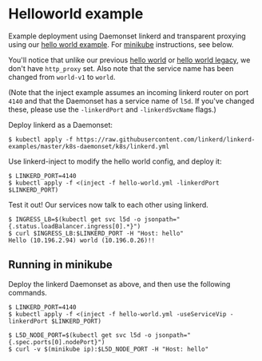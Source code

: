 # Helloworld example

Example deployment using Daemonset linkerd and transparent proxying using our
[hello world example](https://github.com/linkerd/linkerd-examples/tree/master/docker/helloworld).
For [minikube](https://github.com/kubernetes/minikube) instructions, see below.

You'll notice that unlike our previous
[hello world](https://github.com/linkerd/linkerd-examples/blob/master/k8s-daemonset/k8s/hello-world.yml) or
[hello world legacy](https://github.com/linkerd/linkerd-examples/blob/master/k8s-daemonset/k8s/hello-world-legacy.yml),
we don't have `http_proxy` set. Also note that the service name has been changed
from `world-v1` to `world`.

(Note that the inject example assumes an incoming linkerd router on port `4140` and
that the Daemonset has a service name of `l5d`. If you've changed these, please
use the `-linkerdPort` and `-linkerdSvcName` flags.)

Deploy linkerd as a Daemonset:
```
$ kubectl apply -f https://raw.githubusercontent.com/linkerd/linkerd-examples/master/k8s-daemonset/k8s/linkerd.yml
```

Use linkerd-inject to modify the hello world config, and deploy it:
```
$ LINKERD_PORT=4140
$ kubectl apply -f <(inject -f hello-world.yml -linkerdPort $LINKERD_PORT)
```

Test it out! Our services now talk to each other using linkerd.
```
$ INGRESS_LB=$(kubectl get svc l5d -o jsonpath="{.status.loadBalancer.ingress[0].*}")
$ curl $INGRESS_LB:$LINKERD_PORT -H "Host: hello"
Hello (10.196.2.94) world (10.196.0.26)!!
```

## Running in minikube

Deploy the linkerd Daemonset as above, and then use the following commands.

```
$ LINKERD_PORT=4140
$ kubectl apply -f <(inject -f hello-world.yml -useServiceVip -linkerdPort $LINKERD_PORT)

$ L5D_NODE_PORT=$(kubectl get svc l5d -o jsonpath="{.spec.ports[0].nodePort}")
$ curl -v $(minikube ip):$L5D_NODE_PORT -H "Host: hello"
```

